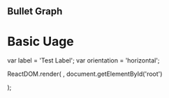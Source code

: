 ## Bullet Graph

# Basic Uage

var label = 'Test Label';
var orientation = 'horizontal';

ReactDOM.render(
  <BulletGraph
  width={400}
  height={400}
  low={100}
  mid={200}
  high={250}
  actual={130}
  target={220}
  label={label}
  orientation={orientation}
/>,
document.getElementById('root')

);
